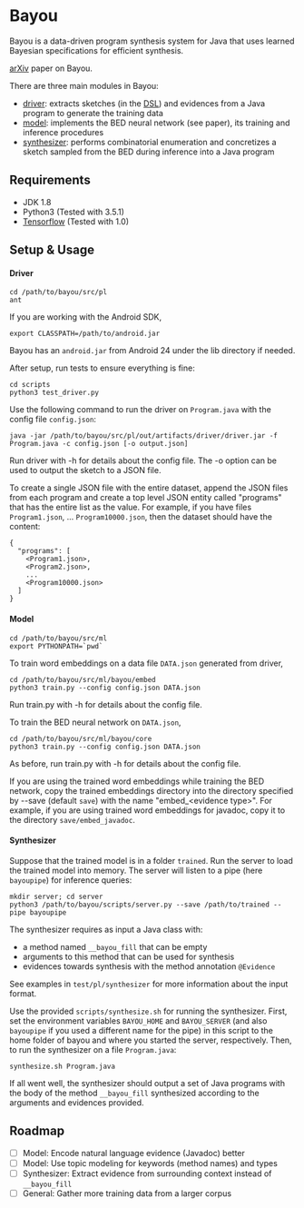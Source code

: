 # Bayou
Bayou is a data-driven program synthesis system for Java that uses learned Bayesian specifications for efficient synthesis.

[arXiv](https://arxiv.org/abs/1703.05698) paper on Bayou.

There are three main modules in Bayou:
- [driver](https://github.com/capergroup/bayou/tree/master/src/pl/src/edu/rice/bayou/dom_driver): extracts sketches (in the [DSL](https://github.com/capergroup/bayou/tree/master/src/pl/src/edu/rice/bayou/dsl)) and evidences from a Java program to generate the training data
- [model](https://github.com/capergroup/bayou/tree/master/src/ml/bayou): implements the BED neural network (see paper), its training and inference procedures
- [synthesizer](https://github.com/capergroup/bayou/tree/master/src/pl/src/edu/rice/bayou/synthesizer): performs combinatorial enumeration and concretizes a sketch sampled from the BED during inference into a Java program

## Requirements
- JDK 1.8
- Python3 (Tested with 3.5.1)
- [Tensorflow](https://www.tensorflow.org) (Tested with 1.0)

## Setup & Usage
#### Driver
```
cd /path/to/bayou/src/pl
ant
```

If you are working with the Android SDK,
```
export CLASSPATH=/path/to/android.jar
```
Bayou has an `android.jar` from Android 24 under the lib directory if needed.

After setup, run tests to ensure everything is fine:
```
cd scripts
python3 test_driver.py
```

Use the following command to run the driver on `Program.java` with the config file `config.json`:
```
java -jar /path/to/bayou/src/pl/out/artifacts/driver/driver.jar -f Program.java -c config.json [-o output.json]
```
Run driver with -h for details about the config file. The -o option can be used to output the sketch to a JSON file.

To create a single JSON file with the entire dataset, append the JSON files from each program and create a top level JSON entity called "programs" that has the entire list as the value. For example, if you have files `Program1.json`, ... `Program10000.json`, then the dataset should have the content:
```
{
  "programs": [
    <Program1.json>,
    <Program2.json>,
    ...
    <Program10000.json>
  ]
}
```

#### Model
```
cd /path/to/bayou/src/ml
export PYTHONPATH=`pwd`
```

To train word embeddings on a data file `DATA.json` generated from driver,
```
cd /path/to/bayou/src/ml/bayou/embed
python3 train.py --config config.json DATA.json
```
Run train.py with -h for details about the config file.

To train the BED neural network on `DATA.json`,
```
cd /path/to/bayou/src/ml/bayou/core
python3 train.py --config config.json DATA.json
```
As before, run train.py with -h for details about the config file.

If you are using the trained word embeddings while training the BED network, copy the trained embeddings directory into the directory specified by --save (default `save`) with the name "embed_\<evidence type\>". For example, if you are using trained word embeddings for javadoc, copy it to the directory `save/embed_javadoc`.

#### Synthesizer
Suppose that the trained model is in a folder `trained`. Run the server to load the trained model into memory. The server will listen to a pipe (here `bayoupipe`) for inference queries:
```
mkdir server; cd server
python3 /path/to/bayou/scripts/server.py --save /path/to/trained --pipe bayoupipe
```

The synthesizer requires as input a Java class with:
- a method named `__bayou_fill` that can be empty
- arguments to this method that can be used for synthesis
- evidences towards synthesis with the method annotation `@Evidence`

See examples in `test/pl/synthesizer` for more information about the input format.

Use the provided `scripts/synthesize.sh` for running the synthesizer. First, set the environment variables `BAYOU_HOME` and `BAYOU_SERVER` (and also `bayoupipe` if you used a different name for the pipe) in this script to the home folder of bayou and where you started the server, respectively. Then, to run the synthesizer on a file `Program.java`:

```
synthesize.sh Program.java
```
If all went well, the synthesizer should output a set of Java programs with the body of the method `__bayou_fill` synthesized according to the arguments and evidences provided.

## Roadmap
- [ ] Model: Encode natural language evidence (Javadoc) better
- [ ] Model: Use topic modeling for keywords (method names) and types
- [ ] Synthesizer: Extract evidence from surrounding context instead of `__bayou_fill`
- [ ] General: Gather more training data from a larger corpus 
